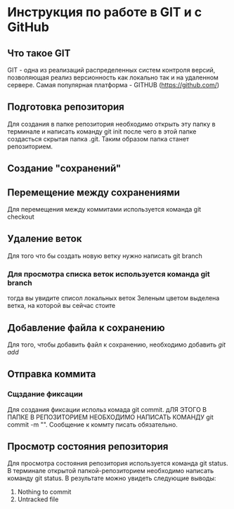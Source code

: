 # Инструкция по работе в GIT и с GitHub
## Что такое GIT
GIT - одна из реализаций распределенных систем контроля версий, позволяющая реализ версионность как локально так и на удаленном сервере. Самая популярная платформа - GITHUB (https://github.com/)
## Подготовка репозитория
Для создания в папке репозитория необходимо открыть эту папку в терминале и написать команду git init после чего в этой папке создасться скрытая папка .git. Таким образом папка станет репозиторием.
## Создание "сохранений"

## Перемещение между сохранениями
Для перемещения между коммитами используется команда git checkout
## Удаление веток
Для того что бы создать новую ветку нужно написать git branch
### Для просмотра списка веток используется команда git branch
тогда вы увидите списол локальных веток Зеленым цветом выделена ветка, на которой вы сейчас стоите

## Добавление файла к сохранению
Для того, чтобы добавить файл к сохранению, необходимо добавить *git add*

## Отправка коммита
### Сщздание фиксации
Для создания фиксации использ комада git commit. дЛЯ ЭТОГО В ПАПКЕ В РЕПОЗИТОРИЕМ НЕОБХОДИМО НАПИСАТЬ КОМАНДУ git  commit -m "".
Сообщение к коммту писать обязательно.


## Просмотр состояния репозитория
Для просмотра состояния репозитория используется команда git status. В терминале открытой папкой-репозиторием необходимо написать команду git status. В результате можно увидеть следующие выводы:
1. Nothing to commit
2. Untracked file

